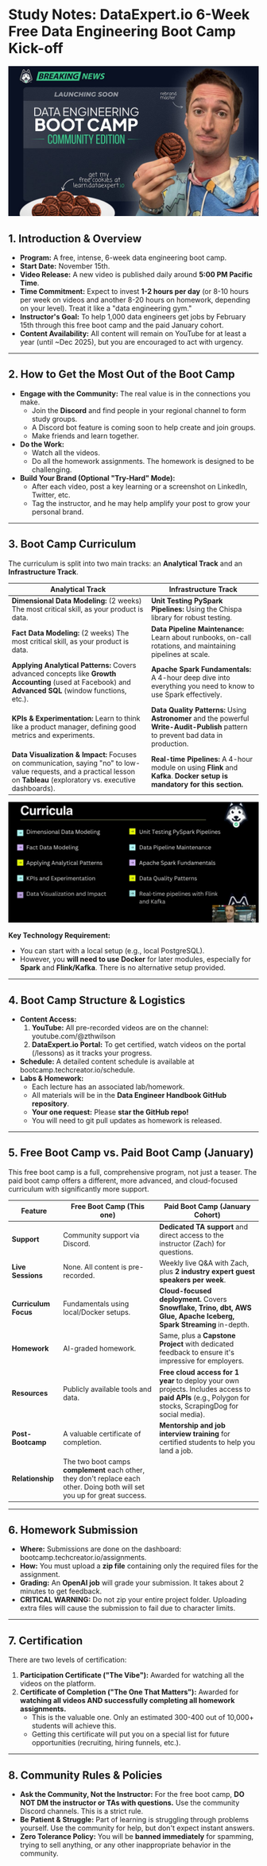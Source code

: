 # **Study Notes: DataExpert.io 6-Week Free Data Engineering Boot Camp Kick-off**

![DE  Bootcamp Logo](../images/week00/de-bootcamp-community-edition.png)

## **1. Introduction & Overview**

- **Program:** A free, intense, 6-week data engineering boot camp.
- **Start Date:** November 15th.
- **Video Release:** A new video is published daily around **5:00 PM Pacific Time**.
- **Time Commitment:** Expect to invest **1-2 hours per day** (or 8-10 hours per week on videos and another 8-20 hours on homework, depending on your level). Treat it like a "data engineering gym."
- **Instructor's Goal:** To help 1,000 data engineers get jobs by February 15th through this free boot camp and the paid January cohort.
- **Content Availability:** All content will remain on YouTube for at least a year (until ~Dec 2025), but you are encouraged to act with urgency.

---

## **2. How to Get the Most Out of the Boot Camp**

- **Engage with the Community:** The real value is in the connections you make.
    - Join the **Discord** and find people in your regional channel to form study groups.
    - A Discord bot feature is coming soon to help create and join groups.
    - Make friends and learn together.
- **Do the Work:**
    - Watch all the videos.
    - Do all the homework assignments. The homework is designed to be challenging.
- **Build Your Brand (Optional "Try-Hard" Mode):**
    - After each video, post a key learning or a screenshot on LinkedIn, Twitter, etc.
    - Tag the instructor, and he may help amplify your post to grow your personal brand.

---

## **3. Boot Camp Curriculum**

The curriculum is split into two main tracks: an **Analytical Track** and an **Infrastructure Track**.

| **Analytical Track** | **Infrastructure Track** |
| --- | --- |
| **Dimensional Data Modeling:** (2 weeks) The most critical skill, as your product is data. | **Unit Testing PySpark Pipelines:** Using the Chispa library for robust testing. |
| **Fact Data Modeling:** (2 weeks) The most critical skill, as your product is data. | **Data Pipeline Maintenance:** Learn about runbooks, on-call rotations, and maintaining pipelines at scale. |
| **Applying Analytical Patterns:** Covers advanced concepts like **Growth Accounting** (used at Facebook) and **Advanced SQL** (window functions, etc.). | **Apache Spark Fundamentals:** A 4-hour deep dive into everything you need to know to use Spark effectively. |
| **KPIs & Experimentation:** Learn to think like a product manager, defining good metrics and experiments. | **Data Quality Patterns:** Using **Astronomer** and the powerful **Write-Audit-Publish** pattern to prevent bad data in production. |
| **Data Visualization & Impact:** Focuses on communication, saying "no" to low-value requests, and a practical lesson on **Tableau** (exploratory vs. executive dashboards). | **Real-time Pipelines:** A 4-hour module on using **Flink** and **Kafka**. **Docker setup is mandatory for this section.** |

![Curricula](../images/week00/curricula.png)

**Key Technology Requirement:**

- You can start with a local setup (e.g., local PostgreSQL).
- However, you **will need to use Docker** for later modules, especially for **Spark** and **Flink/Kafka**. There is no alternative setup provided.

---

## **4. Boot Camp Structure & Logistics**

- **Content Access:**
    1. **YouTube:** All pre-recorded videos are on the channel: youtube.com/@zthwilson
    2. **DataExpert.io Portal:** To get certified, watch videos on the portal (/lessons) as it tracks your progress.
- **Schedule:** A detailed content schedule is available at bootcamp.techcreator.io/schedule.
- **Labs & Homework:**
    - Each lecture has an associated lab/homework.
    - All materials will be in the **Data Engineer Handbook GitHub repository**.
    - **Your one request:** Please **star the GitHub repo!**
    - You will need to git pull updates as homework is released.

---

## **5. Free Boot Camp vs. Paid Boot Camp (January)**

This free boot camp is a full, comprehensive program, not just a teaser. The paid boot camp offers a different, more advanced, and cloud-focused curriculum with significantly more support.

| Feature | **Free Boot Camp (This one)** | **Paid Boot Camp (January Cohort)** |
| --- | --- | --- |
| **Support** | Community support via Discord. | **Dedicated TA support** and direct access to the instructor (Zach) for questions. |
| **Live Sessions** | None. All content is pre-recorded. | Weekly live Q&A with Zach, plus **2 industry expert guest speakers per week**. |
| **Curriculum Focus** | Fundamentals using local/Docker setups. | **Cloud-focused deployment.** Covers **Snowflake, Trino, dbt, AWS Glue, Apache Iceberg, Spark Streaming** in-depth. |
| **Homework** | AI-graded homework. | Same, plus a **Capstone Project** with dedicated feedback to ensure it's impressive for employers. |
| **Resources** | Publicly available tools and data. | **Free cloud access for 1 year** to deploy your own projects. Includes access to **paid APIs** (e.g., Polygon for stocks, ScrapingDog for social media). |
| **Post-Bootcamp** | A valuable certificate of completion. | **Mentorship and job interview training** for certified students to help you land a job. |
| **Relationship** | The two boot camps **complement** each other, they don't replace each other. Doing both will set you up for great success. |  |

---

## **6. Homework Submission**

- **Where:** Submissions are done on the dashboard: bootcamp.techcreator.io/assignments.
- **How:** You must upload a **zip file** containing only the required files for the assignment.
- **Grading:** An **OpenAI job** will grade your submission. It takes about 2 minutes to get feedback.
- **CRITICAL WARNING:** Do not zip your entire project folder. Uploading extra files will cause the submission to fail due to character limits.

---

## **7. Certification**

There are two levels of certification:

1. **Participation Certificate ("The Vibe"):** Awarded for watching all the videos on the platform.
2. **Certificate of Completion ("The One That Matters"):** Awarded for **watching all videos AND successfully completing all homework assignments.**
    - This is the valuable one. Only an estimated 300-400 out of 10,000+ students will achieve this.
    - Getting this certificate will put you on a special list for future opportunities (recruiting, hiring funnels, etc.).

---

## **8. Community Rules & Policies**

- **Ask the Community, Not the Instructor:** For the free boot camp, **DO NOT DM the instructor or TAs with questions.** Use the community Discord channels. This is a strict rule.
- **Be Patient & Struggle:** Part of learning is struggling through problems yourself. Use the community for help, but don't expect instant answers.
- **Zero Tolerance Policy:** You will be **banned immediately** for spamming, trying to sell anything, or any other inappropriate behavior in the community.
